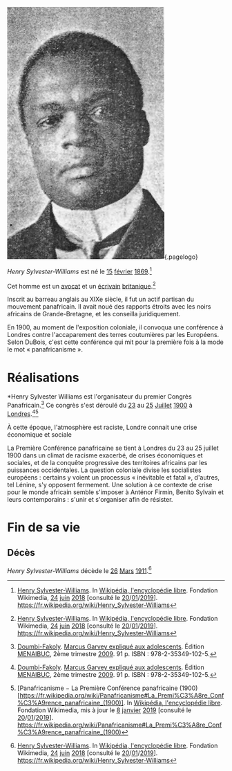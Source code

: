 <!-- TITLE: Henry Sylvester Williams -->
<!-- SUBTITLE: Présentation du panafricain Henry Sylvester Williams -->

![S Williams 1905](/uploads/personnalite/s-williams-1905.png "Henry Sylvester Williams en 1905, par E.H. Mills"){.pagelogo}

*Henry Sylvester-Williams* est né le [15]() [février]() [1869]().[^3]

Cet homme est un [avocat]() et un [écrivain]() [britanique]().[^3]

Inscrit au barreau anglais au XIXe siècle, il fut un actif partisan du mouvement panafricain. Il avait noué des rapports étroits avec les noirs africains de Grande-Bretagne, et les conseilla juridiquement.

En 1900, au moment de l'exposition coloniale, il convoqua une conférence à Londres contre l'accaparement des terres coutumières par les Européens. Selon DuBois, c'est cette conférence qui mit pour la première fois à la mode le mot « panafricanisme ». 

# Réalisations
*Henry Sylvester Williams est l'organisateur du premier Congrès Panafricain.[^1]
Ce congrès s'est déroulé du [23]() au [25]() [Juillet]() [1900]() à [Londres]().[^1][^2]

À cette époque, l'atmosphère est raciste, Londre connait une crise économique et sociale

La Première Conférence panafricaine se tient à Londres du 23 au 25 juillet 1900 dans un climat de racisme exacerbé, de crises économiques et sociales, et de la conquête progressive des territoires africains par les puissances occidentales. La question coloniale divise les socialistes européens : certains y voient un processus « inévitable et fatal », d'autres, tel Lénine, s'y opposent fermement. Une solution à ce contexte de crise pour le monde africain semble s'imposer à Anténor Firmin, Benito Sylvain et leurs contemporains : s'unir et s'organiser afin de résister.

# Fin de sa vie
## Décès
*Henry Sylvester-Williams* décède le [26]() [Mars]() [1911]().[^3]


<!-- Sources -->
[^1]: [Doumbi-Fakoly](/personnalite/homme/polymathe/afrique/nord-ouest/pays/mali/doumbi-fakoli). [Marcus Garvey expliqué aux adolescents](/ouvrage/documentaire/marcus-garvey-explique-aux-adolescents). Édition [MENAIBUC](/organisme/editeur/menaibuc), 2ème trimestre [2009](/histoire/date/calendrier-gregorien/par-annee/2009). 91 p. ISBN : 978-2-35349-102-5.
[^2]: [Panafricanisme − La Première Conférence panafricaine (1900)[https://fr.wikipedia.org/wiki/Panafricanisme#La_Premi%C3%A8re_Conf%C3%A9rence_panafricaine_(1900)]. In [Wikipédia, l'encyclopédie libre](https://fr.wikipedia.org). Fondation Wikimedia, mis à jour le [8]() [janvier]() [2019]() [consulté le [20]()/[01]()/[2019]()]. https://fr.wikipedia.org/wiki/Panafricanisme#La_Premi%C3%A8re_Conf%C3%A9rence_panafricaine_(1900)
[^3]: [Henry Sylvester-Williams](https://fr.wikipedia.org/wiki/Henry_Sylvester-Williams). In [Wikipédia, l'encyclopédie libre](https://fr.wikipedia.org). Fondation Wikimedia, [24]() [juin]() [2018]() [consulté le [20]()/[01]()/[2019]()]. https://fr.wikipedia.org/wiki/Henry_Sylvester-Williams